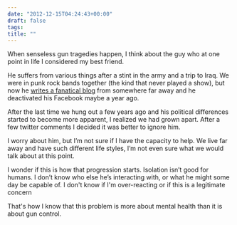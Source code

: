 ```yaml
---
date: "2012-12-15T04:24:43+00:00"
draft: false
tags: 
title: ""
---
```

<p>When senseless gun tragedies happen, I think about the guy who at one point in life I considered my best friend.</p>

<p>He suffers from various things after a stint in the army and a trip to Iraq. We were in punk rock bands together (the kind that never played a show), but now he <a href="http://jonbhorton.wordpress.com">writes a fanatical blog</a> from somewhere far away and he deactivated his Facebook maybe a year ago.

<p>After the last time we hung out a few years ago and his political differences started to become more apparent, I realized we had grown apart. After a few twitter comments I decided it was better to ignore him.</p>

<p>I worry about him, but I&#8217;m not sure if I have the capacity to help. We live far away and have such different life styles, I&#8217;m not even sure what we would talk about at this point.</p>

<p>I wonder if this is how that progression starts. Isolation isn&#8217;t good for humans. I don&#8217;t know who else he&#8217;s interacting with, or what he might some day be capable of. I don't know if I'm over-reacting or if this is a legitimate concern</p> 

<p>That's how I know that this problem is more about mental health than it is about gun control.</p>